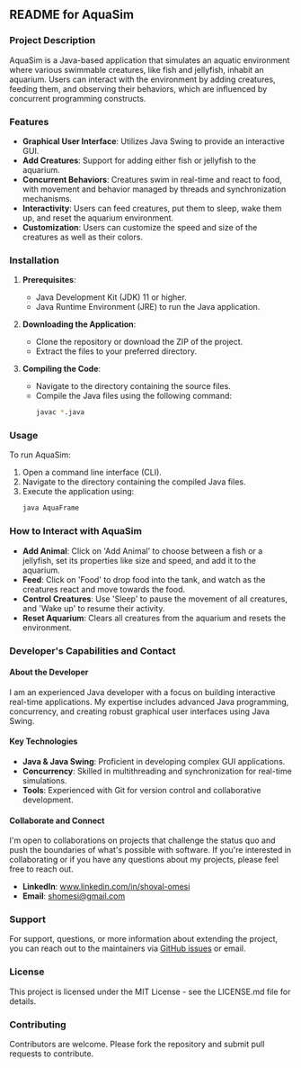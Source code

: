 
## README for AquaSim

### Project Description
AquaSim is a Java-based application that simulates an aquatic environment where various swimmable creatures, like fish and jellyfish, inhabit an aquarium. Users can interact with the environment by adding creatures, feeding them, and observing their behaviors, which are influenced by concurrent programming constructs.

### Features
- **Graphical User Interface**: Utilizes Java Swing to provide an interactive GUI.
- **Add Creatures**: Support for adding either fish or jellyfish to the aquarium.
- **Concurrent Behaviors**: Creatures swim in real-time and react to food, with movement and behavior managed by threads and synchronization mechanisms.
- **Interactivity**: Users can feed creatures, put them to sleep, wake them up, and reset the aquarium environment.
- **Customization**: Users can customize the speed and size of the creatures as well as their colors.

### Installation
1. **Prerequisites**:
   - Java Development Kit (JDK) 11 or higher.
   - Java Runtime Environment (JRE) to run the Java application.

2. **Downloading the Application**:
   - Clone the repository or download the ZIP of the project.
   - Extract the files to your preferred directory.

3. **Compiling the Code**:
   - Navigate to the directory containing the source files.
   - Compile the Java files using the following command:
     ```sh
     javac *.java
     ```

### Usage
To run AquaSim:
1. Open a command line interface (CLI).
2. Navigate to the directory containing the compiled Java files.
3. Execute the application using:
   ```sh
   java AquaFrame
   ```

### How to Interact with AquaSim
- **Add Animal**: Click on 'Add Animal' to choose between a fish or a jellyfish, set its properties like size and speed, and add it to the aquarium.
- **Feed**: Click on 'Food' to drop food into the tank, and watch as the creatures react and move towards the food.
- **Control Creatures**: Use 'Sleep' to pause the movement of all creatures, and 'Wake up' to resume their activity.
- **Reset Aquarium**: Clears all creatures from the aquarium and resets the environment.

### Developer's Capabilities and Contact

#### About the Developer
I am an experienced Java developer with a focus on building interactive real-time applications. My expertise includes advanced Java programming, concurrency, and creating robust graphical user interfaces using Java Swing.

#### Key Technologies
- **Java & Java Swing**: Proficient in developing complex GUI applications.
- **Concurrency**: Skilled in multithreading and synchronization for real-time simulations.
- **Tools**: Experienced with Git for version control and collaborative development.

#### Collaborate and Connect
I'm open to collaborations on projects that challenge the status quo and push the boundaries of what's possible with software. If you're interested in collaborating or if you have any questions about my projects, please feel free to reach out.

- **LinkedIn**: www.linkedin.com/in/shoval-omesi
- **Email**: shomesi@gmail.com

### Support
For support, questions, or more information about extending the project, you can reach out to the maintainers via [GitHub issues](#) or email.

### License
This project is licensed under the MIT License - see the LICENSE.md file for details.

### Contributing
Contributors are welcome. Please fork the repository and submit pull requests to contribute.

